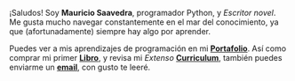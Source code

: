 ---
---

¡Saludos! Soy **Mauricio Saavedra**, programador Python, y *Escritor novel*.
Me gusta mucho navegar constantemente en el mar del conocimiento, ya que (afortunadamente) siempre hay algo por aprender.

Puedes ver a mis aprendizajes de programación en mi **[Portafolio]**. Así como comprar mi primer **[Libro]**, y revisa mi *Extenso* **[Curriculum]**, también puedes enviarme un **[email]**, con gusto te leeré.

[Portafolio]: /projects
[Libro]: hhttps://a.co/d/fdZFatc
[Curriculum]: /curriculum
[email]: mailto:micorreodecontactopublico@gmail.com
<!-- [Libro]: /libros -->
